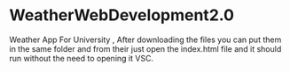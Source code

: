 # WeatherWebDevelopment2.0
Weather App For University ,
After downloading the files you can put them in the same folder and from their just open the index.html file and it should run without the need to opening it VSC. 
